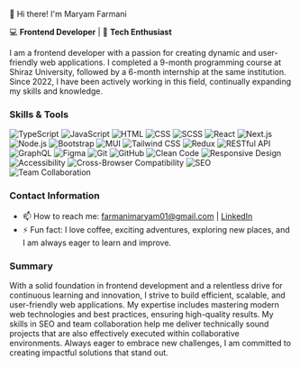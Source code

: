👋 Hi there! I'm Maryam Farmani

💻 **Frontend Developer** | 🌟 **Tech Enthusiast**

I am a frontend developer with a passion for creating dynamic and user-friendly web applications. I completed a 9-month programming course at Shiraz University, followed by a 6-month internship at the same institution. Since 2022, I have been actively working in this field, continually expanding my skills and knowledge.

### Skills & Tools
![TypeScript](https://img.shields.io/badge/-TypeScript-007ACC?style=flat&logo=typescript)
![JavaScript](https://img.shields.io/badge/-JavaScript-F7DF1E?style=flat&logo=javascript)
![HTML](https://img.shields.io/badge/-HTML-E34F26?style=flat&logo=html5)
![CSS](https://img.shields.io/badge/-CSS-1572B6?style=flat&logo=css3)
![SCSS](https://img.shields.io/badge/-SCSS-CC6699?style=flat&logo=sass)
![React](https://img.shields.io/badge/-React-61DAFB?style=flat&logo=react)
![Next.js](https://img.shields.io/badge/-Next.js-000000?style=flat&logo=nextdotjs)
![Node.js](https://img.shields.io/badge/-Node.js-339933?style=flat&logo=nodedotjs)
![Bootstrap](https://img.shields.io/badge/-Bootstrap-7952B3?style=flat&logo=bootstrap)
![MUI](https://img.shields.io/badge/-MUI-007FFF?style=flat&logo=mui)
![Tailwind CSS](https://img.shields.io/badge/-Tailwind_CSS-38B2AC?style=flat&logo=tailwind-css)
![Redux](https://img.shields.io/badge/-Redux-764ABC?style=flat&logo=redux)
![RESTful API](https://img.shields.io/badge/-RESTful_API-02569B?style=flat&logo=api)
![GraphQL](https://img.shields.io/badge/-GraphQL-E10098?style=flat&logo=graphql)
![Figma](https://img.shields.io/badge/-Figma-F24E1E?style=flat&logo=figma)
![Git](https://img.shields.io/badge/-Git-F05032?style=flat&logo=git)
![GitHub](https://img.shields.io/badge/-GitHub-181717?style=flat&logo=github)
![Clean Code](https://img.shields.io/badge/-Clean_Code-4CAF50?style=flat&logo=clean-code)
![Responsive Design](https://img.shields.io/badge/-Responsive_Design-2C8EBB?style=flat&logo=responsive-design)
![Accessibility](https://img.shields.io/badge/-Accessibility-32A852?style=flat&logo=accessibility)
![Cross-Browser Compatibility](https://img.shields.io/badge/-Cross--Browser_Compatibility-4A90E2?style=flat&logo=cross-browser)
![SEO](https://img.shields.io/badge/-SEO-4285F4?style=flat&logo=seo)
![Team Collaboration](https://img.shields.io/badge/-Team_Collaboration-FF9800?style=flat&logo=team-collaboration)

### Contact Information
- 📫 How to reach me: [farmanimaryam01@gmail.com](mailto:farmanimaryam01@gmail.com) | [LinkedIn](https://www.linkedin.com/in/maryam-farmani-2a52b3243)
- ⚡ Fun fact: I love coffee, exciting adventures, exploring new places, and I am always eager to learn and improve.

### Summary
With a solid foundation in frontend development and a relentless drive for continuous learning and innovation, I strive to build efficient, scalable, and user-friendly web applications. My expertise includes mastering modern web technologies and best practices, ensuring high-quality results. My skills in SEO and team collaboration help me deliver technically sound projects that are also effectively executed within collaborative environments. Always eager to embrace new challenges, I am committed to creating impactful solutions that stand out.
